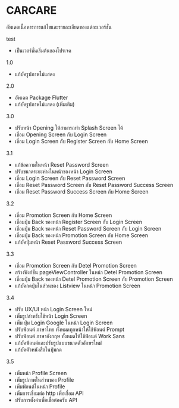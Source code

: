 # CARCARE

อัพเดตเนื้อหารการแก้ไขและรายละเอียดของแต่ละเวอร์ชั่น

test

- เป็นเวอร์ชั่นเริ่มต้นของโปรเจค

1.0

- แก้บัครูปภาพไม่แสดง

2.0

- อัพเดต Package Flutter
- แก้บัครูปภาพไม่แสดง (เพิ่มเติม)

3.0

- ปรับหน้า Opening ให้สามารถทำ Splash Screen ได้
- เชื่อม Opening Screen กับ Login Screen
- เชื่อม Login Screen กับ Register Screen กับ Home Screen

3.1

- แก้ข้อความในหน้า Reset Password Screen
- ปรับขนาดระยะห่างในหน้าของหน้า Login Screen
- เชื่อม Login Screen กับ Reset Password Screen
- เชื่อม Reset Password Screen กับ Reset Password Success Screen
- เชื่อม Reset Password Success Screen กับ Home Screen

3.2

- เชื่อม Promotion Screen กับ Home Screen
- เชื่อมปุ่ม Back ของหน้า Register Screen กับ Login Screen
- เชื่อมปุ่ม Back ของหน้า Reset Password Screen กับ Login Screen
- เชื่อมปุ่ม Back ของหน้า Promotion Screen กับ Home Screen
- แก้บัคปุ่มหน้า Reset Password Success Screen

3.3

- เชื่อม Promotion Screen กับ Detel Promotion Screen
- สร้างฟังก์ชัน pageViewController ในหน้า Detel Promotion Screen
- เชื่อมปุ่ม Back ของหน้า Detel Promotion Screen กับ Promotion Screen
- แก้บัคกดปุ่มในส่วนของ Listview ในหน้า Promotion Screen

3.4

- ปรับ UX/UI หน้า Login Screen ใหม่
- เพิ่มรูปสำหรับใช้หน้า Login Screen
- เพิ่ม ปุ่ม Login Google ในหน้า Login Screen
- ปรับฟ้อนต์ ภาษาไทย ทั้งหมดทุกหน้าให้ใช้ฟ้อนต์ Prompt
- ปรับฟ้อนต์ ภาษาอังกฤษ ทั้งหมดให้ใช้ฟ้อนต์ Work Sans
- แก้บัคฟ้อนต์และปรับรูปแบบขนาดตัวอักษรใหม่
- แก้บัคตัวหนังสือในปุ่มกด

3.5

- เพิ่มหน้า Profile Screen
- เพิ่มรูปภาพในส่วนของ Profile
- เพิ่มฟ้อนต์ในหน้า Profile
- เพิ่มการเชื่อมต่อ http เพื่อเชื่อม API
- ปรับการตั้งค่าเพื่อเชื่อต่อครับ API
